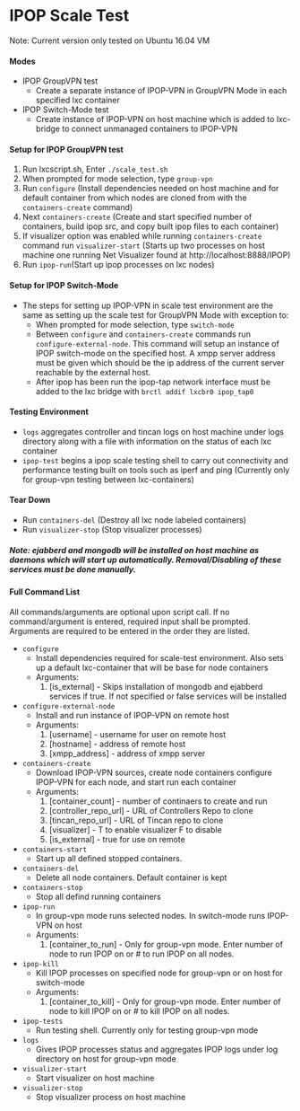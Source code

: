 # IPOP Scale Test
Note: Current version only tested on Ubuntu 16.04 VM
#### Modes
* IPOP GroupVPN test
    * Create a separate instance of IPOP-VPN in GroupVPN Mode in each specified lxc container
* IPOP Switch-Mode test
   * Create instance of IPOP-VPN on host machine which is added to lxc-bridge to connect unmanaged containers to IPOP-VPN
#### Setup for IPOP GroupVPN test
1. Run lxcscript.sh, Enter `./scale_test.sh`
2. When prompted for mode selection, type `group-vpn`
3. Run `configure` (Install dependencies needed on host machine and for default container from which nodes are cloned from with the `containers-create` command)
4. Next `containers-create` (Create and start specified number of containers, build ipop src, and copy built ipop files to each container)
5. If visualizer option was enabled while running `containers-create` command run `visualizer-start` (Starts up two processes on host machine one running Net Visualizer found at http://localhost:8888/IPOP)
6. Run `ipop-run`(Start up ipop processes on lxc nodes)
#### Setup for IPOP Switch-Mode
* The steps for setting up IPOP-VPN in scale test environment are the same as setting up the scale test for GroupVPN Mode with exception to:
    * When prompted for mode selection, type `switch-mode`
    * Between `configure` and `containers-create` commands run `configure-external-node`. This command will setup an instance of IPOP switch-mode on the specified host. A xmpp server address must be given which should be the ip address of the current server reachable by the external host.
    * After ipop has been run the ipop-tap network interface must be added to the lxc bridge with `brctl addif lxcbr0 ipop_tap0`

#### Testing Environment
*  `logs` aggregates controller and tincan logs on host machine under logs directory along with a file with information on the status of each lxc container
* `ipop-test` begins a ipop scale testing shell to carry out connectivity and performance testing built on tools such as iperf and ping (Currently only for group-vpn testing between lxc-containers)
#### Tear Down
* Run `containers-del` (Destroy all lxc node labeled containers)
* Run `visualizer-stop` (Stop visualizer processes)

##### Note: ejabberd and mongodb will be installed on host machine as daemons which will start up automatically. Removal/Disabling of these services must be done manually.

#### Full Command List
All commands/arguments are optional upon script call. If no command/argument is entered, required input shall be prompted. Arguments are required to be entered in the order they are listed.
* `configure`
    * Install dependencies required for scale-test environment. Also sets up a default lxc-container that will be base for node containers
    * Arguments:
        1. [is_external] - Skips installation of mongodb and ejabberd services if true. If not specified or false services will be installed
* `configure-external-node`
    * Install and run instance of IPOP-VPN on remote host
    * Arguments:
        1. [username] - username for user on remote host
        2. [hostname] - address of remote host
        3. [xmpp_address] - address of xmpp server
* `containers-create`
    * Download IPOP-VPN sources, create node containers configure IPOP-VPN for each node, and start run each container
    * Arguments:
        1. [container_count] - number of continaers to create and run
        2. [controller_repo_url] - URL of Controllers Repo to clone
        3. [tincan_repo_url] - URL of Tincan repo to clone
        4. [visualizer] - T to enable visualizer F to disable
        5. [is_external] - true for use on remote
* `containers-start`
    * Start up all defined stopped containers.
* `containers-del`
    * Delete all node containers. Default container is kept
* `containers-stop`
    * Stop all defind running containers
* `ipop-run`
    * In group-vpn mode runs selected nodes. In switch-mode runs IPOP-VPN on host
    * Arguments:
        1. [container_to_run] - Only for group-vpn mode. Enter number of node to run IPOP on or # to run IPOP on all nodes.
* `ipop-kill`
    * Kill IPOP processes on specified node for group-vpn or on host for switch-mode
    * Arguments:
        1. [container_to_kill] - Only for group-vpn mode. Enter number of node to kill IPOP on or # to kill IPOP on all nodes.
* `ipop-tests`
    * Run testing shell. Currently only for testing group-vpn mode
* `logs`
   * Gives IPOP processes status and aggregates IPOP logs under log directory on host for group-vpn mode
* `visualizer-start`
    * Start visualizer on host machine
* `visualizer-stop`
    * Stop visualizer process on host machine
